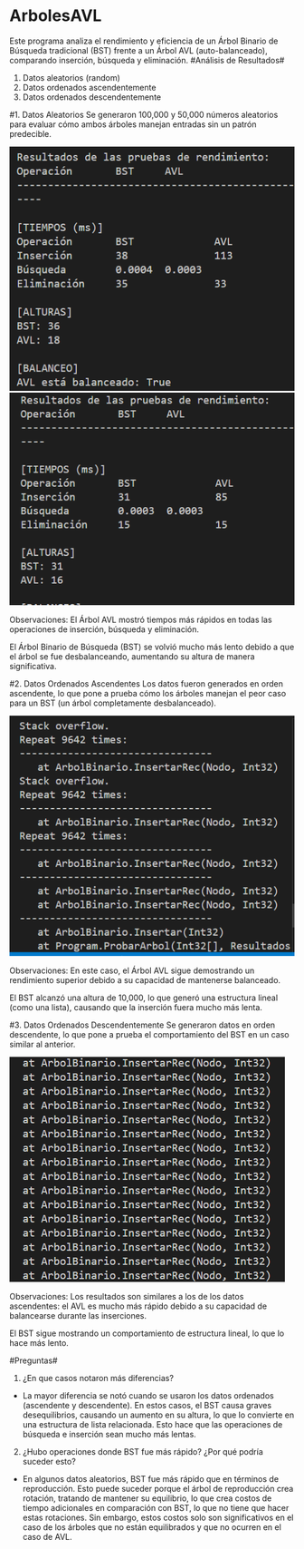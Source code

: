 # ArbolesAVL
Este programa analiza el rendimiento y eficiencia de un Árbol Binario de Búsqueda tradicional (BST) frente a un Árbol AVL (auto-balanceado), comparando inserción, búsqueda y eliminación.
#Análisis de Resultados#
1. Datos aleatorios (random)
2. Datos ordenados ascendentemente
3. Datos ordenados descendentemente

#1. Datos Aleatorios
Se generaron 100,000 y 50,000 números aleatorios para evaluar cómo ambos árboles manejan entradas sin un patrón predecible.

![Ejecución 1](./capturas/100000_Datos.png)
![Ejecución 2](./capturas/50000_Datos.png)

Observaciones:
El Árbol AVL mostró tiempos más rápidos en todas las operaciones de inserción, búsqueda y eliminación.

El Árbol Binario de Búsqueda (BST) se volvió mucho más lento debido a que el árbol se fue desbalanceando, aumentando su altura de manera significativa.

#2. Datos Ordenados Ascendentes
Los datos fueron generados en orden ascendente, lo que pone a prueba cómo los árboles manejan el peor caso para un BST (un árbol completamente desbalanceado).

![Ejecución 3](./capturas/Datos_Ascedentes.png)

Observaciones:
En este caso, el Árbol AVL sigue demostrando un rendimiento superior debido a su capacidad de mantenerse balanceado.

El BST alcanzó una altura de 10,000, lo que generó una estructura lineal (como una lista), causando que la inserción fuera mucho más lenta.

#3. Datos Ordenados Descendentemente
Se generaron datos en orden descendente, lo que pone a prueba el comportamiento del BST en un caso similar al anterior.

![Ejecución 4](./capturas/Datos_Descendentes.png)

Observaciones:
Los resultados son similares a los de los datos ascendentes: el AVL es mucho más rápido debido a su capacidad de balancearse durante las inserciones.

El BST sigue mostrando un comportamiento de estructura lineal, lo que lo hace más lento.

#Preguntas#
1. ¿En que casos notaron más diferencias?
- La mayor diferencia se notó cuando se usaron los datos ordenados (ascendente y descendente). En estos casos, el BST causa graves desequilibrios, causando un aumento en su altura, lo que lo convierte en una estructura de lista relacionada. Esto hace que las operaciones de búsqueda e inserción sean mucho más lentas.
  
2. ¿Hubo operaciones donde BST fue más rápido? ¿Por qué podría suceder esto?
- En algunos datos aleatorios, BST fue más rápido que en términos de reproducción. Esto puede suceder porque el árbol de reproducción crea rotación, tratando de mantener su equilibrio, lo que crea costos de tiempo adicionales en comparación con BST, lo que no tiene que hacer estas rotaciones. Sin embargo, estos costos solo son significativos en el caso de los árboles que no están equilibrados y que no ocurren en el caso de AVL.


